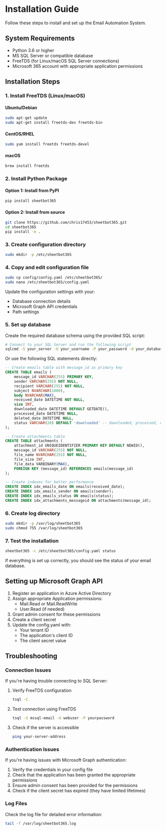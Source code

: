 # Installation Guide

Follow these steps to install and set up the Email Automation System.

## System Requirements

- Python 3.6 or higher
- MS SQL Server or compatible database
- FreeTDS (for Linux/macOS SQL Server connections)
- Microsoft 365 account with appropriate application permissions

## Installation Steps

### 1. Install FreeTDS (Linux/macOS)

#### Ubuntu/Debian
```bash
sudo apt-get update
sudo apt-get install freetds-dev freetds-bin
```

#### CentOS/RHEL
```bash
sudo yum install freetds freetds-devel
```

#### macOS
```bash
brew install freetds
```

### 2. Install Python Package

#### Option 1: Install from PyPI
```bash
pip install sheetbot365
```

#### Option 2: Install from source
```bash
git clone https://github.com/chris17453/sheetbot365.git
cd sheetbot365
pip install -e .
```

### 3. Create configuration directory
```bash
sudo mkdir -p /etc/sheetbot365
```

### 4. Copy and edit configuration file
```bash
sudo cp config/config.yaml /etc/sheetbot365/
sudo nano /etc/sheetbot365/config.yaml
```

Update the configuration settings with your:
- Database connection details
- Microsoft Graph API credentials
- Path settings

### 5. Set up database

Create the required database schema using the provided SQL script:

```bash
# Connect to your SQL Server and run the following script
sqlcmd -S your_server -U your_username -P your_password -d your_database -i database/schema.sql
```

Or use the following SQL statements directly:

```sql
-- Create emails table with message_id as primary key
CREATE TABLE emails (
    message_id VARCHAR(255) PRIMARY KEY,
    sender VARCHAR(255) NOT NULL,
    recipient VARCHAR(255) NOT NULL,
    subject NVARCHAR(1000),
    body NVARCHAR(MAX),
    received_date DATETIME NOT NULL,
    size INT,
    downloaded_date DATETIME DEFAULT GETDATE(),
    processed_date DATETIME NULL,
    deleted_date DATETIME NULL,
    status VARCHAR(20) DEFAULT 'downloaded' -- downloaded, processed, deleted
);

-- Create attachments table
CREATE TABLE attachments (
    attachment_id UNIQUEIDENTIFIER PRIMARY KEY DEFAULT NEWID(),
    message_id VARCHAR(255) NOT NULL,
    file_name NVARCHAR(255) NOT NULL,
    file_size INT,
    file_data VARBINARY(MAX),
    FOREIGN KEY (message_id) REFERENCES emails(message_id)
);

-- Create indexes for better performance
CREATE INDEX idx_emails_date ON emails(received_date);
CREATE INDEX idx_emails_sender ON emails(sender);
CREATE INDEX idx_emails_status ON emails(status);
CREATE INDEX idx_attachments_messageid ON attachments(message_id);
```

### 6. Create log directory

```bash
sudo mkdir -p /var/log/sheetbot365
sudo chmod 755 /var/log/sheetbot365
```

### 7. Test the installation

```bash
sheetbot365 -c /etc/sheetbot365/config.yaml status
```

If everything is set up correctly, you should see the status of your email database.

## Setting up Microsoft Graph API

1. Register an application in Azure Active Directory
2. Assign appropriate Application permissions:
   - Mail.Read or Mail.ReadWrite
   - User.Read (if needed)
3. Grant admin consent for these permissions
4. Create a client secret
5. Update the config.yaml with:
   - Your tenant ID
   - The application's client ID
   - The client secret value

## Troubleshooting

### Connection Issues

If you're having trouble connecting to SQL Server:

1. Verify FreeTDS configuration
   ```bash
   tsql -C
   ```

2. Test connection using FreeTDS
   ```bash
   tsql -S mssql-email -U webuser -P yourpassword
   ```

3. Check if the server is accessible
   ```bash
   ping your-server-address
   ```

### Authentication Issues

If you're having issues with Microsoft Graph authentication:

1. Verify the credentials in your config file
2. Check that the application has been granted the appropriate permissions
3. Ensure admin consent has been provided for the permissions
4. Check if the client secret has expired (they have limited lifetimes)

### Log Files

Check the log file for detailed error information:
```bash
tail -f /var/log/sheetbot365.log
```